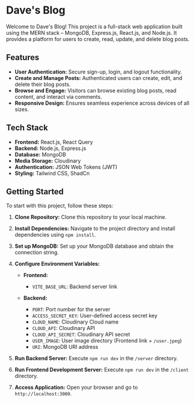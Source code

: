 # Dave's Blog

Welcome to Dave's Blog! This project is a full-stack web application built using the MERN stack – MongoDB, Express.js, React.js, and Node.js. It provides a platform for users to create, read, update, and delete blog posts.

## Features

- **User Authentication:** Secure sign-up, login, and logout functionality.
- **Create and Manage Posts:** Authenticated users can create, edit, and delete their blog posts.
- **Browse and Engage:** Visitors can browse existing blog posts, read content, and interact via comments.
- **Responsive Design:** Ensures seamless experience across devices of all sizes.

## Tech Stack

- **Frontend:** React.js, React Query
- **Backend:** Node.js, Express.js
- **Database:** MongoDB
- **Media Storage:** Cloudinary
- **Authentication:** JSON Web Tokens (JWT)
- **Styling:** Tailwind CSS, ShadCn

## Getting Started

To start with this project, follow these steps:

1. **Clone Repository:** Clone this repository to your local machine.
2. **Install Dependencies:** Navigate to the project directory and install dependencies using `npm install`.
3. **Set up MongoDB:** Set up your MongoDB database and obtain the connection string.
4. **Configure Environment Variables:**

   - **Frontend:**
     - `VITE_BASE_URL`: Backend server link

   - **Backend:**
     - `PORT`: Port number for the server
     - `ACCESS_SECRET_KEY`: User-defined access secret key
     - `CLOUD_NAME`: Cloudinary Cloud name
     - `CLOUD_API`: Cloudinary API
     - `CLOUD_API_SECRET`: Cloudinary API secret
     - `USER_IMAGE`: User image directory (Frontend link + `/user.jpeg`)
     - `URI`: MongoDB URI address

5. **Run Backend Server:** Execute `npm run dev` in the `/server` directory.
6. **Run Frontend Development Server:** Execute `npm run dev` in the `/client` directory.
7. **Access Application:** Open your browser and go to `http://localhost:3000`.
